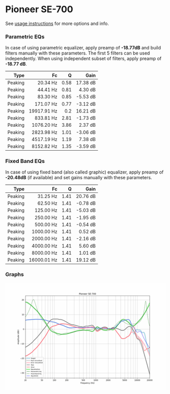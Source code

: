 # Pioneer SE-700
See [usage instructions](https://github.com/jaakkopasanen/AutoEq#usage) for more options and info.

### Parametric EQs
In case of using parametric equalizer, apply preamp of **-18.77dB** and build filters manually
with these parameters. The first 5 filters can be used independently.
When using independent subset of filters, apply preamp of **-18.77 dB**.

| Type    | Fc          |    Q | Gain     |
|--------:|------------:|-----:|---------:|
| Peaking | 20.34 Hz    | 0.58 | 17.38 dB |
| Peaking | 44.41 Hz    | 0.81 | 4.30 dB  |
| Peaking | 83.30 Hz    | 0.85 | -5.53 dB |
| Peaking | 171.07 Hz   | 0.77 | -3.12 dB |
| Peaking | 19917.91 Hz | 0.2  | 16.21 dB |
| Peaking | 833.81 Hz   | 2.81 | -1.73 dB |
| Peaking | 1076.20 Hz  | 3.86 | 2.37 dB  |
| Peaking | 2823.98 Hz  | 1.01 | -3.06 dB |
| Peaking | 4517.19 Hz  | 1.19 | 7.38 dB  |
| Peaking | 8152.82 Hz  | 1.35 | -3.59 dB |

### Fixed Band EQs
In case of using fixed band (also called graphic) equalizer, apply preamp of **-20.48dB**
(if available) and set gains manually with these parameters.

| Type    | Fc          |    Q | Gain     |
|--------:|------------:|-----:|---------:|
| Peaking | 31.25 Hz    | 1.41 | 20.76 dB |
| Peaking | 62.50 Hz    | 1.41 | -0.78 dB |
| Peaking | 125.00 Hz   | 1.41 | -5.03 dB |
| Peaking | 250.00 Hz   | 1.41 | -1.95 dB |
| Peaking | 500.00 Hz   | 1.41 | -0.54 dB |
| Peaking | 1000.00 Hz  | 1.41 | 0.52 dB  |
| Peaking | 2000.00 Hz  | 1.41 | -2.16 dB |
| Peaking | 4000.00 Hz  | 1.41 | 5.60 dB  |
| Peaking | 8000.00 Hz  | 1.41 | 1.01 dB  |
| Peaking | 16000.01 Hz | 1.41 | 19.12 dB |

### Graphs
![](./Pioneer%20SE-700.png)